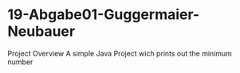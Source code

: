 # 19-Abgabe01-Guggermaier-Neubauer

Project Overview 
A simple Java Project wich prints out the minimum number 
